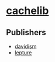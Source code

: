 # [cachelib](https://pypi.org/project/cachelib)



## Publishers
- [davidism](https://pypi.org/user/davidism)
- [lepture](https://pypi.org/user/lepture)

